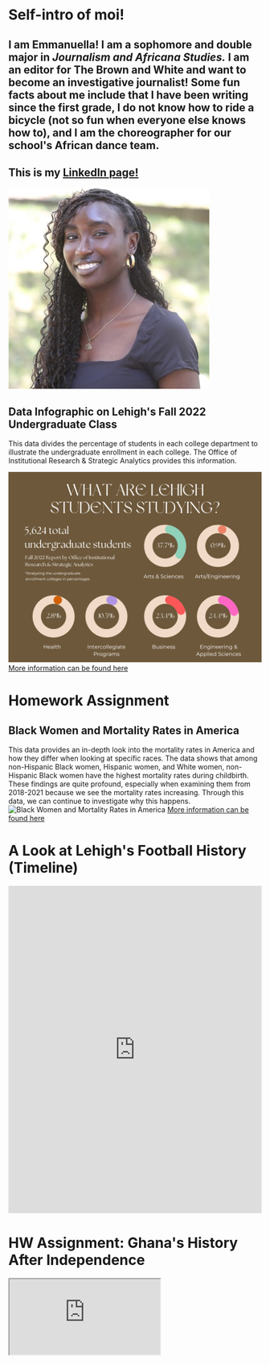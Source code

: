 # Self-intro of moi!
## I am **Emmanuella!** I am a sophomore and double major in *Journalism and Africana Studies.* I am an editor for The Brown and White and want to become an investigative journalist! Some fun facts about me include that I have been writing since the first grade, I do not know how to ride a bicycle (not so fun when everyone else knows how to), and I am the choreographer for our school's African dance team.
## This is my [LinkedIn page!](https://www.linkedin.com/in/emmanuellaagyemang)
![Emmanuella photographed at Lehigh University](https://github.com/eba226/Emmanuella-Agyemang.github.io/blob/main/1694030450183.jpeg?raw=true)


## Data Infographic on Lehigh's Fall 2022 Undergraduate Class

This data divides the percentage of students in each college department to illustrate the undergraduate enrollment in each college. The Office of Institutional Research & Strategic Analytics provides this information. 

![Data Infographic on Lehigh's Fall 2022 Undergraduate Class](https://github.com/eba226/Emmanuella-Agyemang.github.io/blob/main/github.png?raw=true)
[More information can be found here](https://data.lehigh.edu/sites/oirsa.lehigh.edu/files/LUprofile_2022.pdf)


# Homework Assignment
## Black Women and Mortality Rates in America
This data provides an in-depth look into the mortality rates in America and how they differ when looking at specific races. The data shows that among non-Hispanic Black women, Hispanic women, and White women, non-Hispanic Black women have the highest mortality rates during childbirth. These findings are quite profound, especially when examining them from 2018-2021 because we see the mortality rates increasing. Through this data, we can continue to investigate why this happens.
![Black Women and Mortality Rates in America](https://github.com/eba226/eba226.github.io/blob/main/github_hw.png?raw=true)
[More information can be found here](https://www.cdc.gov/nchs/data/hestat/maternal-mortality/2021/maternal-mortality-rates-2021.htm#Table)

# A Look at Lehigh's Football History (Timeline)
<iframe src='https://cdn.knightlab.com/libs/timeline3/latest/embed/index.html?source=16-oR8kB8DJiQxuXWTe-1XMMCAWYZC20RYgvva202osA&font=Default&lang=en&initial_zoom=2&height=650' width='100%' height='650' webkitallowfullscreen mozallowfullscreen allowfullscreen frameborder='0'></iframe>

# HW Assignment: Ghana's History After Independence
<iframe src='https://docs.google.com/spreadsheets/d/e/2PACX-1vRloUSOmhQJoI0Pbp8nm4T1zCd80RMhbTSrSI7z3v--OxKPv8lbBboRmhoD65deVq2tVCZ2u_ZabZEJ/pubhtml?gid=0&single=true'></iframe>
